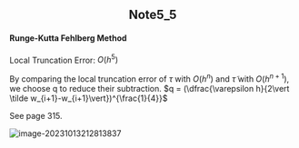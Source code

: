<h2 align = "center">
               Note5_5

####  Runge-Kutta Fehlberg Method

Local Truncation Error: $O(h^5)$

By comparing the local truncation error of $\tau$ with $O(h^n)$ and $\tilde\tau$ with $O(h^{n+1})$, we choose q to reduce their subtraction. $q = (\dfrac{\varepsilon h}{2\vert \tilde w_{i+1}-w_{i+1}\vert})^{\frac{1}{4}}$

See page 315.

![image-20231013212813837](C:\Users\xiaohuan\AppData\Roaming\Typora\typora-user-images\image-20231013212813837.png)